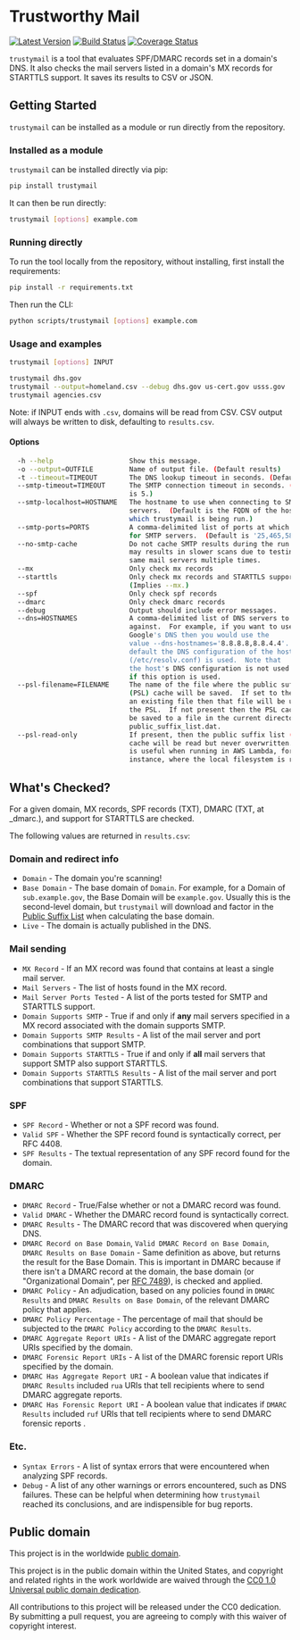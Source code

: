 # Trustworthy Mail #

[![Latest Version](https://img.shields.io/pypi/v/trustymail.svg)](https://pypi.org/project/trustymail/)
[![Build Status](https://travis-ci.org/dhs-ncats/trustymail.svg?branch=master)](https://travis-ci.org/dhs-ncats/trustymail)
[![Coverage Status](https://coveralls.io/repos/github/dhs-ncats/trustymail/badge.svg?branch=master)](https://coveralls.io/github/dhs-ncats/trustymail?branch=master)

`trustymail` is a tool that evaluates SPF/DMARC records set in a
domain's DNS. It also checks the mail servers listed in a domain's MX
records for STARTTLS support. It saves its results to CSV or JSON.

## Getting Started ##

`trustymail` can be installed as a module or run directly from the
repository.

### Installed as a module ###

`trustymail` can be installed directly via pip:

```bash
pip install trustymail
```

It can then be run directly:

```bash
trustymail [options] example.com
```

### Running directly ###

To run the tool locally from the repository, without installing, first
install the requirements:

```bash
pip install -r requirements.txt
```

Then run the CLI:

```bash
python scripts/trustymail [options] example.com
```

### Usage and examples ###

```bash
trustymail [options] INPUT

trustymail dhs.gov
trustymail --output=homeland.csv --debug dhs.gov us-cert.gov usss.gov
trustymail agencies.csv
```

Note: if INPUT ends with `.csv`, domains will be read from CSV. CSV
output will always be written to disk, defaulting to `results.csv`.

#### Options ####

```bash
  -h --help                   Show this message.
  -o --output=OUTFILE         Name of output file. (Default results)
  -t --timeout=TIMEOUT        The DNS lookup timeout in seconds. (Default is 5.)
  --smtp-timeout=TIMEOUT      The SMTP connection timeout in seconds. (Default
                              is 5.)
  --smtp-localhost=HOSTNAME   The hostname to use when connecting to SMTP
                              servers.  (Default is the FQDN of the host from
                              which trustymail is being run.)
  --smtp-ports=PORTS          A comma-delimited list of ports at which to look
                              for SMTP servers.  (Default is '25,465,587'.)
  --no-smtp-cache             Do not cache SMTP results during the run.  This
                              may results in slower scans due to testing the
                              same mail servers multiple times.
  --mx                        Only check mx records
  --starttls                  Only check mx records and STARTTLS support.
                              (Implies --mx.)
  --spf                       Only check spf records
  --dmarc                     Only check dmarc records
  --debug                     Output should include error messages.
  --dns=HOSTNAMES             A comma-delimited list of DNS servers to query
                              against.  For example, if you want to use
                              Google's DNS then you would use the
                              value --dns-hostnames='8.8.8.8,8.8.4.4'.  By
                              default the DNS configuration of the host OS
                              (/etc/resolv.conf) is used.  Note that
                              the host's DNS configuration is not used at all
                              if this option is used.
  --psl-filename=FILENAME     The name of the file where the public suffix list
                              (PSL) cache will be saved.  If set to the name of
                              an existing file then that file will be used as
                              the PSL.  If not present then the PSL cache will
                              be saved to a file in the current directory called
                              public_suffix_list.dat.
  --psl-read-only             If present, then the public suffix list (PSL)
                              cache will be read but never overwritten.  This
                              is useful when running in AWS Lambda, for
                              instance, where the local filesystem is read-only.
```

## What's Checked? ##

For a given domain, MX records, SPF records (TXT), DMARC (TXT, at
\_dmarc.<domain>), and support for STARTTLS are checked.

The following values are returned in `results.csv`:

### Domain and redirect info ###

* `Domain` - The domain you're scanning!
* `Base Domain` - The base domain of `Domain`. For example, for a
  Domain of `sub.example.gov`, the Base Domain will be
  `example.gov`. Usually this is the second-level domain, but
  `trustymail` will download and factor in the [Public Suffix
  List](https://publicsuffix.org) when calculating the base domain.
* `Live` - The domain is actually published in the DNS.

### Mail sending ###

* `MX Record` - If an MX record was found that contains at least a
  single mail server.
* `Mail Servers` - The list of hosts found in the MX record.
* `Mail Server Ports Tested` - A list of the ports tested for SMTP and
  STARTTLS support.
* `Domain Supports SMTP` - True if and only if __any__ mail servers
  specified in a MX record associated with the domain supports SMTP.
* `Domain Supports SMTP Results` - A list of the mail server and port
  combinations that support SMTP.
* `Domain Supports STARTTLS` - True if and only if __all__ mail
  servers that support SMTP also support STARTTLS.
* `Domain Supports STARTTLS Results` - A list of the mail server and
  port combinations that support STARTTLS.

### SPF ###

* `SPF Record` - Whether or not a SPF record was found.
* `Valid SPF` - Whether the SPF record found is syntactically correct,
  per RFC 4408.
* `SPF Results` - The textual representation of any SPF record found
  for the domain.

### DMARC ###

* `DMARC Record` - True/False whether or not a DMARC record was found.
* `Valid DMARC` - Whether the DMARC record found is syntactically
  correct.
* `DMARC Results` - The DMARC record that was discovered when querying
  DNS.
* `DMARC Record on Base Domain`, `Valid DMARC Record on Base Domain`,
  `DMARC Results on Base Domain` - Same definition as above, but
  returns the result for the Base Domain. This is important in DMARC
  because if there isn't a DMARC record at the domain, the base domain
  (or "Organizational Domain", per [RFC
  7489](https://tools.ietf.org/html/rfc7489#section-6.6.3)), is
  checked and applied.
* `DMARC Policy` - An adjudication, based on any policies found in
  `DMARC Results` and `DMARC Results on Base Domain`, of the relevant
  DMARC policy that applies.
* `DMARC Policy Percentage` - The percentage of mail that should be
  subjected to the `DMARC Policy` according to the `DMARC Results`.
* `DMARC Aggregate Report URIs` - A list of the DMARC aggregate report
  URIs specified by the domain.
* `DMARC Forensic Report URIs` - A list of the DMARC forensic report
  URIs specified by the domain.
* `DMARC Has Aggregate Report URI` - A boolean value that indicates if
  `DMARC Results` included `rua` URIs that tell recipients where to
  send DMARC aggregate reports.
* `DMARC Has Forensic Report URI` - A boolean value that indicates if
  `DMARC Results` included `ruf` URIs that tell recipients where to
  send DMARC forensic reports .

### Etc. ###

* `Syntax Errors` - A list of syntax errors that were encountered when
  analyzing SPF records.
* `Debug` - A list of any other warnings or errors encountered, such
  as DNS failures.  These can be helpful when determining how
  `trustymail` reached its conclusions, and are indispensible for bug
  reports.

## Public domain ##

This project is in the worldwide [public domain](LICENSE.md).

This project is in the public domain within the United States, and
copyright and related rights in the work worldwide are waived through
the [CC0 1.0 Universal public domain
dedication](https://creativecommons.org/publicdomain/zero/1.0/).

All contributions to this project will be released under the CC0
dedication. By submitting a pull request, you are agreeing to comply
with this waiver of copyright interest.
